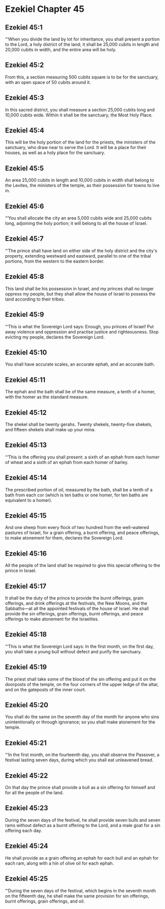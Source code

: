 # Ezekiel Chapter 45

## Ezekiel 45:1
“‘When you divide the land by lot for inheritance, you shall present a portion to the Lord, a holy district of the land; it shall be 25,000 cubits in length and 20,000 cubits in width, and the entire area will be holy.

## Ezekiel 45:2
From this, a section measuring 500 cubits square is to be for the sanctuary, with an open space of 50 cubits around it.

## Ezekiel 45:3
In this sacred district, you shall measure a section 25,000 cubits long and 10,000 cubits wide. Within it shall be the sanctuary, the Most Holy Place.

## Ezekiel 45:4
This will be the holy portion of the land for the priests, the ministers of the sanctuary, who draw near to serve the Lord. It will be a place for their houses, as well as a holy place for the sanctuary.

## Ezekiel 45:5
An area 25,000 cubits in length and 10,000 cubits in width shall belong to the Levites, the ministers of the temple, as their possession for towns to live in.

## Ezekiel 45:6
“‘You shall allocate the city an area 5,000 cubits wide and 25,000 cubits long, adjoining the holy portion; it will belong to all the house of Israel.

## Ezekiel 45:7
“‘The prince shall have land on either side of the holy district and the city's property, extending westward and eastward, parallel to one of the tribal portions, from the western to the eastern border.

## Ezekiel 45:8
This land shall be his possession in Israel, and my princes shall no longer oppress my people, but they shall allow the house of Israel to possess the land according to their tribes.

## Ezekiel 45:9
“‘This is what the Sovereign Lord says: Enough, you princes of Israel! Put away violence and oppression and practise justice and righteousness. Stop evicting my people, declares the Sovereign Lord.

## Ezekiel 45:10
You shall have accurate scales, an accurate ephah, and an accurate bath.

## Ezekiel 45:11
The ephah and the bath shall be of the same measure, a tenth of a homer, with the homer as the standard measure.

## Ezekiel 45:12
The shekel shall be twenty gerahs. Twenty shekels, twenty-five shekels, and fifteen shekels shall make up your mina.

## Ezekiel 45:13
“‘This is the offering you shall present: a sixth of an ephah from each homer of wheat and a sixth of an ephah from each homer of barley.

## Ezekiel 45:14
The prescribed portion of oil, measured by the bath, shall be a tenth of a bath from each cor (which is ten baths or one homer, for ten baths are equivalent to a homer).

## Ezekiel 45:15
And one sheep from every flock of two hundred from the well-watered pastures of Israel, for a grain offering, a burnt offering, and peace offerings, to make atonement for them, declares the Sovereign Lord.

## Ezekiel 45:16
All the people of the land shall be required to give this special offering to the prince in Israel.

## Ezekiel 45:17
It shall be the duty of the prince to provide the burnt offerings, grain offerings, and drink offerings at the festivals, the New Moons, and the Sabbaths—at all the appointed festivals of the house of Israel. He shall provide the sin offerings, grain offerings, burnt offerings, and peace offerings to make atonement for the Israelites.

## Ezekiel 45:18
“‘This is what the Sovereign Lord says: In the first month, on the first day, you shall take a young bull without defect and purify the sanctuary.

## Ezekiel 45:19
The priest shall take some of the blood of the sin offering and put it on the doorposts of the temple, on the four corners of the upper ledge of the altar, and on the gateposts of the inner court.

## Ezekiel 45:20
You shall do the same on the seventh day of the month for anyone who sins unintentionally or through ignorance; so you shall make atonement for the temple.

## Ezekiel 45:21
“‘In the first month, on the fourteenth day, you shall observe the Passover, a festival lasting seven days, during which you shall eat unleavened bread.

## Ezekiel 45:22
On that day the prince shall provide a bull as a sin offering for himself and for all the people of the land.

## Ezekiel 45:23
During the seven days of the festival, he shall provide seven bulls and seven rams without defect as a burnt offering to the Lord, and a male goat for a sin offering each day.

## Ezekiel 45:24
He shall provide as a grain offering an ephah for each bull and an ephah for each ram, along with a hin of olive oil for each ephah.

## Ezekiel 45:25
“‘During the seven days of the festival, which begins in the seventh month on the fifteenth day, he shall make the same provision for sin offerings, burnt offerings, grain offerings, and oil.
